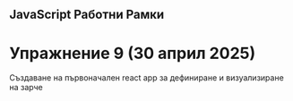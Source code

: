 ## JavaScript Работни Рамки

# Упражнение 9 (30 април 2025)

Създаване на първоначален react app за дефиниране и визуализиране на зарче

